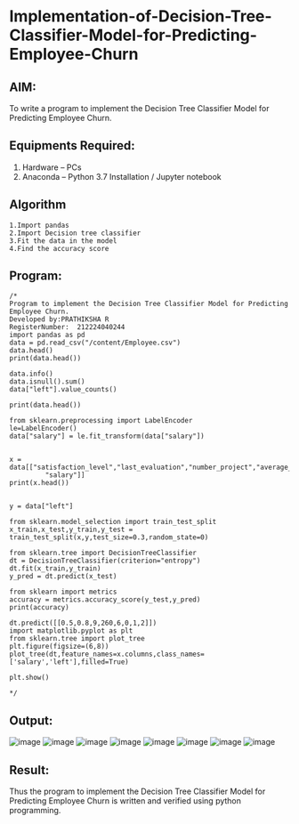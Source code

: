  # Implementation-of-Decision-Tree-Classifier-Model-for-Predicting-Employee-Churn

## AIM:
To write a program to implement the Decision Tree Classifier Model for Predicting Employee Churn.

## Equipments Required:
1. Hardware – PCs
2. Anaconda – Python 3.7 Installation / Jupyter notebook

## Algorithm
```
1.Import pandas
2.Import Decision tree classifier
3.Fit the data in the model
4.Find the accuracy score 
```
## Program:
```
/*
Program to implement the Decision Tree Classifier Model for Predicting Employee Churn.
Developed by:PRATHIKSHA R
RegisterNumber:  212224040244
import pandas as pd
data = pd.read_csv("/content/Employee.csv")
data.head()
print(data.head())

data.info()
data.isnull().sum()
data["left"].value_counts()

print(data.head())

from sklearn.preprocessing import LabelEncoder
le=LabelEncoder()
data["salary"] = le.fit_transform(data["salary"])


x = data[["satisfaction_level","last_evaluation","number_project","average_montly_hours","time_spend_company","Work_accident","promotion_last_5years",
         "salary"]]
print(x.head())


y = data["left"]

from sklearn.model_selection import train_test_split
x_train,x_test,y_train,y_test = train_test_split(x,y,test_size=0.3,random_state=0)

from sklearn.tree import DecisionTreeClassifier
dt = DecisionTreeClassifier(criterion="entropy")
dt.fit(x_train,y_train)
y_pred = dt.predict(x_test)

from sklearn import metrics
accuracy = metrics.accuracy_score(y_test,y_pred)
print(accuracy)

dt.predict([[0.5,0.8,9,260,6,0,1,2]])
import matplotlib.pyplot as plt
from sklearn.tree import plot_tree
plt.figure(figsize=(6,8))
plot_tree(dt,feature_names=x.columns,class_names=['salary','left'],filled=True)

plt.show()

*/

```

## Output:

![image](https://github.com/user-attachments/assets/8e45f992-5694-42d4-a935-085d75395ec0)
![image](https://github.com/user-attachments/assets/76ce7c3c-777b-4658-933a-05088c668d8b)
![image](https://github.com/user-attachments/assets/2d1dbf86-a870-4997-a1df-67888f793dfb)
![image](https://github.com/user-attachments/assets/ea1ca667-4cf1-4ca8-9891-747996b61bf1)
![image](https://github.com/user-attachments/assets/95427891-f808-4c4c-95c3-2f6b165ac40f)
![image](https://github.com/user-attachments/assets/3e577f0e-9262-4a69-9834-bf95b3155dd1)
![image](https://github.com/user-attachments/assets/2af58dbb-4a40-440b-a7ee-fdef59c9f78d)
![image](https://github.com/user-attachments/assets/8dac92d3-e855-4102-bc63-2aa75713993f)


## Result:
Thus the program to implement the  Decision Tree Classifier Model for Predicting Employee Churn is written and verified using python programming.
